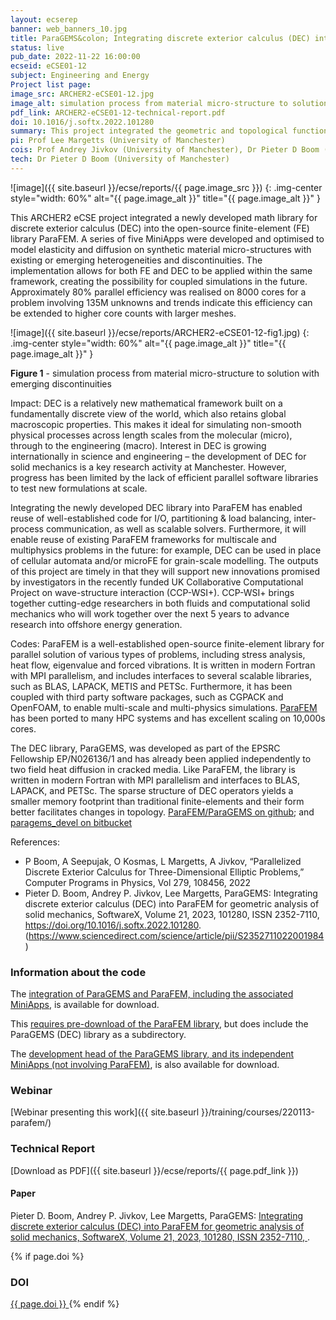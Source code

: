 ```yaml
---
layout: ecserep
banner: web_banners_10.jpg
title: ParaGEMS&colon; Integrating discrete exterior calculus (DEC) into ParaFEM for geometric analysis of solid mechanics
status: live
pub_date: 2022-11-22 16:00:00
ecseid: eCSE01-12
subject: Engineering and Energy
Project list page:
image_src: ARCHER2-eCSE01-12.jpg
image_alt: simulation process from material micro-structure to solution with emerging discontinuities
pdf_link: ARCHER2-eCSE01-12-technical-report.pdf
doi: 10.1016/j.softx.2022.101280
summary: This project integrated the geometric and topological functions of the new discrete exterior calculus (DEC) library ParaGEMS into ParaFEM, a well-established open-source finite-element library. A series of five MiniApps was developed and optimised to model elasticity and diffusion on synthetic material micro-structures with existing or emerging heterogeneities and discontinuities. The outputs of the project will support new innovations promised by the recently funded UK Collaborative Computational Project on wave-structure interaction (CCP-WSI+), which brings together cutting-edge research in both fluids and computational solid mechanics to advance research into offshore energy generation.
pi: Prof Lee Margetts (University of Manchester)
cois: Prof Andrey Jivkov (University of Manchester), Dr Pieter D Boom (University of Manchester)
tech: Dr Pieter D Boom (University of Manchester) 
---
```




![image]({{ site.baseurl }}/ecse/reports/{{ page.image_src }})
{: .img-center style="width: 60%" alt="{{ page.image_alt }}" title="{{ page.image_alt }}" }



This ARCHER2 eCSE project integrated a newly developed math library for discrete exterior calculus (DEC) into the open-source finite-element (FE) library ParaFEM. A series of five MiniApps were developed and optimised to model elasticity and diffusion on synthetic material micro-structures with existing or emerging heterogeneities and discontinuities. The implementation allows for both FE and DEC to be applied within the same framework, creating the possibility for coupled simulations in the future. Approximately 80% parallel efficiency was realised on 8000 cores for a problem involving 135M unknowns and trends indicate this efficiency can be extended to higher core counts with larger meshes.

![image]({{ site.baseurl }}/ecse/reports/ARCHER2-eCSE01-12-fig1.jpg)
{: .img-center style="width: 60%" alt="{{ page.image_alt }}" title="{{ page.image_alt }}" }

**Figure 1** - simulation process from material micro-structure to solution with emerging discontinuities

Impact: DEC is a relatively new mathematical framework built on a fundamentally discrete view of the world, which also retains global macroscopic properties. This makes it ideal for simulating non-smooth physical processes across length scales from the molecular (micro), through to the engineering (macro). Interest in DEC is growing internationally in science and engineering – the development of DEC for solid mechanics is a key research activity at Manchester. However, progress has been limited by the lack of efficient parallel software libraries to test new formulations at scale. 

Integrating the newly developed DEC library into ParaFEM has enabled reuse of well-established code for I/O, partitioning & load balancing, inter-process communication, as well as scalable solvers. Furthermore, it will enable reuse of existing ParaFEM frameworks for multiscale and multiphysics problems in the future: for example, DEC can be used in place of cellular automata and/or microFE for grain-scale modelling.
The outputs of this project are timely in that they will support new innovations promised by investigators in the recently funded UK Collaborative Computational Project on wave-structure interaction (CCP-WSI+). CCP-WSI+ brings together cutting-edge researchers in both fluids and computational solid mechanics who will work together over the next 5 years to advance research into offshore energy generation. 

Codes: ParaFEM is a well-established open-source finite-element library for parallel solution of various types of problems, including stress analysis, heat flow, eigenvalue and forced vibrations. It is written in modern Fortran with MPI parallelism, and includes interfaces to several scalable libraries, such as BLAS, LAPACK, METIS and PETSc. Furthermore, it has been coupled with third party software packages, such as CGPACK and OpenFOAM, to enable multi-scale and multi-physics simulations. [ParaFEM](https://github.com/ParaFEM/ParaFEM) has been ported to many HPC systems and has excellent scaling on 10,000s cores. 
 
The DEC library, ParaGEMS, was developed as part of the EPSRC Fellowship EP/N026136/1 and has already been applied independently to two field heat diffusion in cracked media. Like ParaFEM, the library is written in modern Fortran with MPI parallelism and interfaces to BLAS, LAPACK, and PETSc. The sparse structure of DEC operators yields a smaller memory footprint than traditional finite-elements and their form better facilitates changes in topology. [ParaFEM/ParaGEMS on github](https://github.com/ParaFEM/ParaGEMS); and [paragems_devel on bitbucket]( https://bitbucket.org/pieterboom/paragems_devel)

References:
-	P Boom, A Seepujak, O Kosmas, L Margetts, A Jivkov, “Parallelized Discrete Exterior Calculus for Three-Dimensional Elliptic Problems,” Computer Programs in Physics, Vol 279, 108456, 2022
-	Pieter D. Boom, Andrey P. Jivkov, Lee Margetts, ParaGEMS: Integrating discrete exterior calculus (DEC) into ParaFEM for geometric analysis of solid mechanics, SoftwareX, Volume 21, 2023, 101280, ISSN 2352-7110, https://doi.org/10.1016/j.softx.2022.101280. (https://www.sciencedirect.com/science/article/pii/S2352711022001984)



### Information about the code


 
The [integration of ParaGEMS and ParaFEM, including the associated MiniApps](https://github.com/ParaFEM/ParaGEMS), is available for download.

This [requires pre-download of the ParaFEM library](https://github.com/ParaFEM/ParaFEM), but does include the ParaGEMS (DEC) library as a subdirectory.

The [development head of the ParaGEMS library, and its independent MiniApps (not involving ParaFEM)](https://bitbucket.org/pieterboom/paragems_devel/src/master/), is also available for download. 


### Webinar

[Webinar presenting this work]({{ site.baseurl }}/training/courses/220113-parafem/)


### Technical Report


[Download as PDF]({{ site.baseurl }}/ecse/reports/{{ page.pdf_link }}) 


#### Paper

Pieter D. Boom, Andrey P. Jivkov, Lee Margetts, ParaGEMS: [Integrating discrete exterior calculus (DEC) into ParaFEM for geometric analysis of solid mechanics, SoftwareX, Volume 21, 2023, 101280, ISSN 2352-7110, ](https://www.sciencedirect.com/science/article/pii/S2352711022001984).



{% if page.doi  %}
### DOI
  <a href="https://doi.org/{{ page.doi }}">
     {{ page.doi }}
  </a>
{% endif %}


